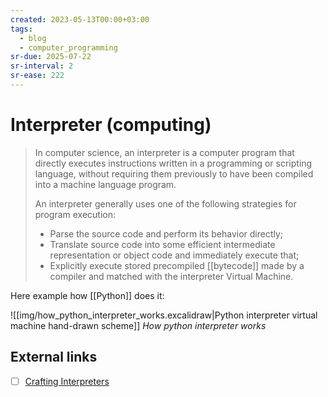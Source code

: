 ```yaml
---
created: 2023-05-13T00:00+03:00
tags:
  - blog
  - computer_programming
sr-due: 2025-07-22
sr-interval: 2
sr-ease: 222
---
```


# Interpreter (computing)

> In computer science, an interpreter is a computer program that directly
> executes instructions written in a programming or scripting language, without
> requiring them previously to have been compiled into a machine language
> program.
>
> An interpreter generally uses one of the following strategies for program
> execution:
>
> - Parse the source code and perform its behavior directly;
> - Translate source code into some efficient intermediate representation or
>   object code and immediately execute that;
> - Explicitly execute stored precompiled [[bytecode]] made by a compiler and
>   matched with the interpreter Virtual Machine.

Here example how [[Python]] does it:

![[img/how_python_interpreter_works.excalidraw|Python interpreter virtual machine hand-drawn scheme]]
_How python interpreter works_

## External links

- [ ] [Crafting Interpreters](http://craftinginterpreters.com/contents.html)
